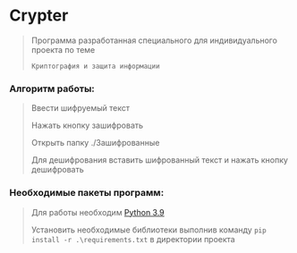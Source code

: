 # Crypter
 > Программа разработанная специального для индивидуального проекта по теме 
 > 
 > `Криптография и защита информации`

### Алгоритм работы:
  >Ввести шифруемый текст
  >
  >Нажать кнопку зашифровать
  >
  >Открыть папку ./Зашифрованные
  >
  >Для дешифрования вставить шифрованный текст и нажать кнопку дешифровать
 
### Необходимые пакеты программ:
  >Для работы необходим [Python 3.9](https://www.python.org/ftp/python/3.9.11/python-3.9.11-amd64.exe)
  >
  >Установить необходимые библиотеки выполнив команду `pip install -r .\requirements.txt` в директории проекта
  

  
